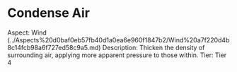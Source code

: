 # Condense Air

Aspect: Wind (../Aspects%20d0baf0eb57fb40d1a0ea6e960f1847b2/Wind%20a7f220d4b8c14fcb98a6f727ed58c9a5.md)
Description: Thicken the density of surrounding air, applying more apparent pressure to those within.
Tier: Tier 4
